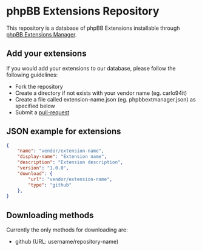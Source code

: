# phpBB Extensions Repository

This repository is a database of phpBB Extensions installable through [phpBB Extensions Manager](https://github.com/carlo94it/phpbb-extensions-manager).

## Add your extensions

If you would add your extensions to our database, please follow the following guidelines:
* Fork the repository
* Create a directory if not exists with your vendor name (eg. carlo94it)
* Create a file called extension-name.json (eg. phpbbextmanager.json) as specified below
* Submit a [pull-request](https://github.com/carlo94it/phpbb-extensions-repository/pulls)

## JSON example for extensions

```json
{
	"name": "vendor/extension-name",
	"display-name": "Extension name",
	"description": "Extension description",
	"version": "1.0.0",
	"download": {
		"url": "vendor/extension-name",
		"type": "github"
	},
}
```

## Downloading methods

Currently the only methods for downloading are:
* github (URL: username/repository-name)
